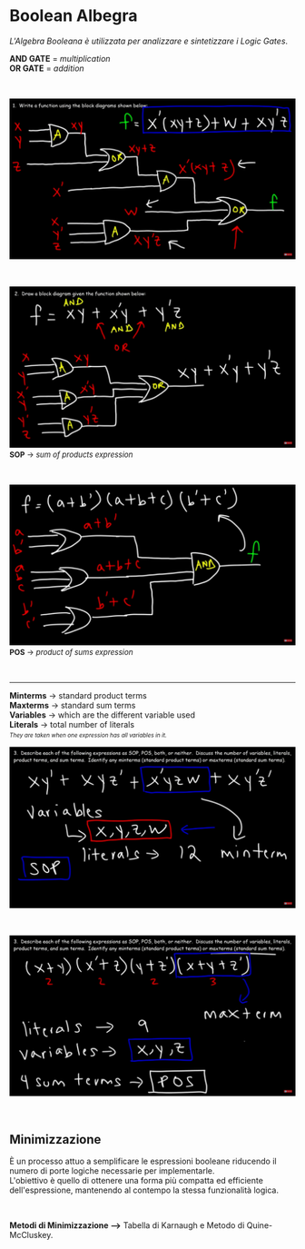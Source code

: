 # Boolean Albegra
*L'Algebra Booleana è utilizzata per analizzare e sintetizzare i Logic Gates*.
<Br>

**AND GATE** = *multiplication*
<br>
**OR GATE** = *addition*

<br>

![write-funtion-from-diagrams](../../imgs/write_function.png)

<br>

![draw_diagram_from_function_SOP](../../imgs/draw_function_SOP.png)
<font size = "2">**SOP** -> *sum of products expression*</font>

<br>

![draw_diagram_from_function_POS](../../imgs/draw_function_POS.png)
<font size = "2">**POS** -> *product of sums expression*</font>

<br>

---

**Minterms** -> standard product terms
<br>
**Maxterms** -> standard sum terms
<br>
**Variables** -> which are the different variable used
<br>
**Literals** -> total number of literals
<br>
<font size = "1">*They are taken when one expression has all variables in it.*</font>


![describe-expression-SOP](../../imgs/describe-expression-SOP.png)

<br>

![describe-expression-POS](../../imgs/describe-expression-POS.png)

<br>

## Minimizzazione
È un processo attuo a semplificare le espressioni booleane riducendo il numero di porte logiche necessarie per implementarle.
<br>
L'obiettivo è quello di ottenere una forma più compatta ed efficiente dell'espressione, mantenendo al contempo la stessa funzionalità logica.

<br>

**Metodi di Minimizzazione -->** Tabella di Karnaugh e Metodo di Quine-McCluskey.